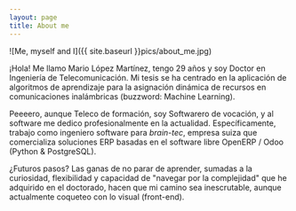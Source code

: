 ```yaml
---
layout: page
title: About me
---
```

![Me, myself and I]({{ site.baseurl }}pics/about_me.jpg)


¡Hola! Me llamo Mario López Martínez, tengo 29 años y soy Doctor en Ingeniería de Telecomunicación. Mi tesis se ha centrado en la aplicación de algoritmos de aprendizaje para la asignación dinámica de recursos en comunicaciones inalámbricas (buzzword: Machine Learning).

Peeeero, aunque Teleco de formación, soy Softwarero de vocación, y al software me dedico profesionalmente en la actualidad. Específicamente, trabajo como ingeniero software para _brain-tec_, empresa suiza que comercializa soluciones ERP basadas en el software libre OpenERP / Odoo (Python & PostgreSQL).

¿Futuros pasos? Las ganas de no parar de aprender, sumadas a la curiosidad, flexibilidad y capacidad de "navegar por la complejidad" que he adquirido en el doctorado, hacen que mi camino sea inescrutable, aunque actualmente coqueteo con lo visual (front-end). 


